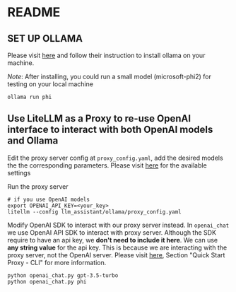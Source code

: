 # README
## SET UP OLLAMA
Please visit [here](https://github.com/ollama/ollama.git) and follow their instruction to install ollama on your machine.

*Note*: After installing, you could run a small model (microsoft-phi2) for testing on your local machine

```shell
ollama run phi
```


## Use LiteLLM as a Proxy to re-use OpenAI interface to interact with both OpenAI models and Ollama

Edit the proxy server config at `proxy_config.yaml`, add the desired models the the corresponding parameters. Please visit [here](https://docs.litellm.ai/docs/proxy/quick_start) for the available settings

Run the proxy server

```shell
# if you use OpenAI models
export OPENAI_API_KEY=<your_key>
litellm --config llm_assistant/ollama/proxy_config.yaml
```


Modify OpenAI SDK to interact with our proxy server instead. In `openai_chat` we use OpenAI API SDK to interact with proxy server. Although the SDK require to have an api key, we **don't need to include it here**. We can use **any string value** for the api key. This is because we are interacting with the proxy server, not the OpenAI server. Please visit [here](https://github.com/BerriAI/litellm), Section "Quick Start Proxy - CLI" for more information.

```shell
python openai_chat.py gpt-3.5-turbo
python openai_chat.py phi
```
